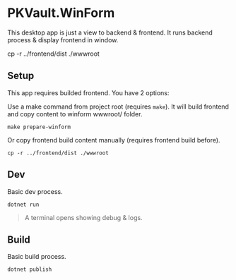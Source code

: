 # PKVault.WinForm

This desktop app is just a view to backend & frontend.
It runs backend process & display frontend in window.

cp -r ../frontend/dist ./wwwroot

## Setup

This app requires builded frontend. You have 2 options:

Use a make command from project root (requires `make`).
It will build frontend and copy content to winform wwwroot/ folder.

```
make prepare-winform
```

Or copy frontend build content manually (requires frontend build before).

```
cp -r ../frontend/dist ./wwwroot
```

## Dev

Basic dev process.

```
dotnet run
```

> A terminal opens showing debug & logs.

## Build

Basic build process.

```
dotnet publish
```
